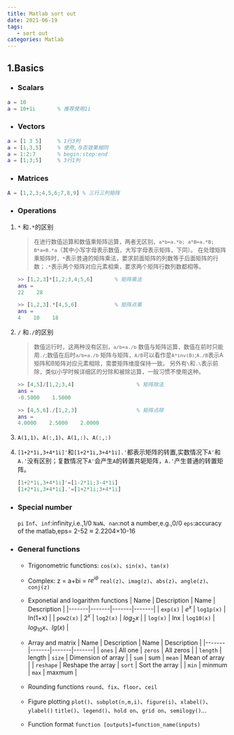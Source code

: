 ```yaml
---
title: Matlab sort out
date: 2021-06-19
tags:
   - sort out
categories: Matlab
---
```


## 1.Basics ##

- ### Scalars ###

``` matlab
a = 10
a = 10+1i       % 推荐使用1i
```

- ### Vectors ###

``` matlab
a = [1 3 5]     % 1行3列
a = [1,3,5]     % 使用,与否效果相同
a = 1:2:7       % begin:step:end
a = [1;3;5]     % 3行1列
```

- ### Matrices ###

``` matlab
A = [1,2,3;4,5,6;7,8,9] % 三行三列矩阵
```

- ### Operations ###

1. `*` 和`.*`的区别
    <font size=2>
    >在进行数值运算和数值乘矩阵运算，两者无区别，`a*b=a.*b; a*B=a.*B; B*a=B.*a`（其中小写字母表示数值，大写字母表示矩阵，下同）。
    >在处理矩阵乘矩阵时，`*`表示普通的矩阵乘法，要求前面矩阵的列数等于后面矩阵的行数；`.*`表示两个矩阵对应元素相乘，要求两个矩阵行数列数都相等。
    </font>

    ``` matlab
    >> [1,2,3]*[1,2;3,4;5,6]       % 矩阵乘法
    ans =
    22    28

    >> [1,2,3].*[4,5,6]            % 矩阵点乘
    ans =
    4    10    18
    ```

2. `/` 和`./`的区别
    <font size=2>
    >数值运行时，这两种没有区别，`a/b=a./b`
    >数值与矩阵运算，数值在前时只能用`./`;数值在后时`a/b=a./b`
    >矩阵与矩阵，`A/B`可以看作是`A*inv(B)`;`A./B`表示A矩阵和B矩阵对应元素相除，需要矩阵维度保持一致。
    >另外有`\`和`.\`表示前除，类似小学时候详细区的分除和被除运算，一般习惯不使用这种。
    </font>

    ``` matlab
    >> [4,5]/[1,2;3,4]                    % 矩阵除法
    ans =
    -0.5000    1.5000

    >> [4,5,6]./[1,2,3]                   % 矩阵点除
    ans =
    4.0000    2.5000    2.0000
    ```

3. `A(1,1)`、`A(:,1)`、`A(1,:)`、`A(:,:)`

4. `[1+2*1i,3+4*1i]'`和`[1+2*1i,3+4*1i].'`都表示矩阵的转置,实数情况下`A'`和`A.'`没有区别；复数情况下`A'`会产生`A`的转置共轭矩阵，`A.'`产生普通的转置矩阵。

   ```matlab
   [1+2*1i,3+4*1i]'=[1-2*1i;3-4*1i]
   [1+2*1i,3+4*1i].'=[1+2*1i;3+4*1i]
   ```

- ### Special number ###

    `pi`
    `Inf`、`inf`:infinity,i.e.,1/0
    `NaN`、`nan`:not a number,e.g.,0/0
    `eps`:accuracy of the matlab,eps= 2-52 ≈ 2.2204×10-16

- ### General functions ###

  - Trigonometric functions:
    `cos(x)`、`sin(x)`、`tan(x)`
  - Complex:
    z = a+bi = $re^{i\theta}$
    `real(z)`、`imag(z)`、`abs(z)`、`angle(z)`、`conj(z)`
  - Exponetial and logarithm functions
    | Name | Description | Name | Description |
    |-------|-------|-------|-------|
    |  `exp(x)`  |  $e^{x}$  |  `log1p(x)`  |  ln(1+x)  |
    |  `pow2(x)`  |  $2^{x}$  |  `log2(x)`  |  $log_{2}{x}$  |
    |  `log(x)`  |  lnx  |  `log10(x)`  |  $log_{10}{x}$、$lg(x)$  |

  - Array and matrix
    | Name | Description | Name | Description |
    |-------|-------|-------|-------|
    |  `ones`  |  All one  |  `zeros`  |  All zeros  |
    |  `length`  |  length  |  `size`  |  Dimension of array  |
    |  `sum`  |  sum  |  `mean`  |  Mean of array  |
    |  `reshape`  |  Reshape the array  |  `sort`  |  Sort the array  |
    |  `min`  |  minmum  |  `max`  |  maxmum  |

  - Rounding functions
    `round`、`fix`、`floor`、`ceil`
  - Figure plotting
    `plot()`、`subplot(n,m,i)`、`figure(i)`、`xlabel()`、`ylabel()`
    `title()`、`legend()`、`hold on`、`grid on`、`semilogy()`...
  - Function format
    `function [outputs]=function_name(inputs)`

<!-- markdownlint-disable-file MD033 -->
